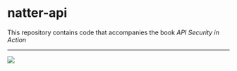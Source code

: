 # natter-api

This repository contains code that accompanies the book _API Security in Action_

---

![](https://assets.whsmith.co.uk/product-image/large/9781617296024.jpg)